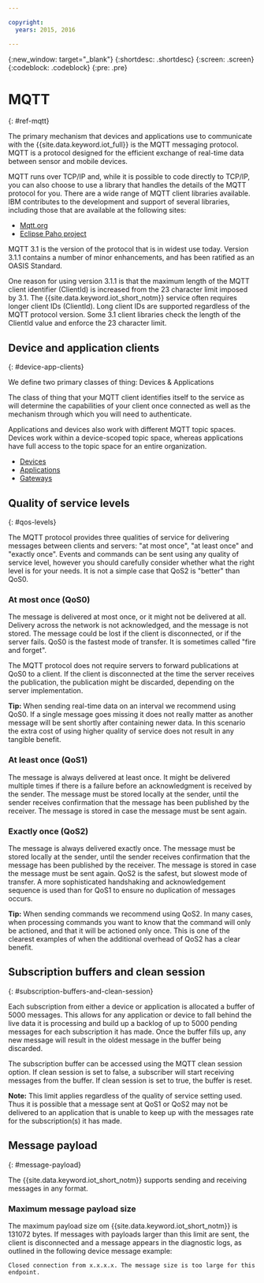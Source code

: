 ```yaml
---

copyright:
  years: 2015, 2016

---
```


{:new_window: target="_blank"}
{:shortdesc: .shortdesc}
{:screen: .screen}
{:codeblock: .codeblock}
{:pre: .pre}


# MQTT
{: #ref-mqtt}

The primary mechanism that devices and applications use to communicate with the {{site.data.keyword.iot_full}} is the MQTT messaging protocol. MQTT is a protocol designed for the efficient exchange of real-time data between sensor and mobile devices.

MQTT runs over TCP/IP and, while it is possible to code directly to TCP/IP, you can also choose to use a library that handles the details of the MQTT protocol for you. There are a wide range of MQTT client libraries available. IBM contributes to the development and support of several libraries, including those that are available at the following sites:

- [Mqtt.org](https://github.com/mqtt/mqtt.github.io)
- [Eclipse Paho project](http://eclipse.org/paho/)

MQTT 3.1 is the version of the protocol that is in widest use today. Version 3.1.1 contains a number of minor enhancements, and has been ratified as an OASIS Standard.

One reason for using version 3.1.1 is that the maximum length of the MQTT client identifier (ClientId) is increased from the 23 character limit imposed by 3.1. The {{site.data.keyword.iot_short_notm}} service often requires longer client IDs (ClientId). Long client IDs are supported regardless of the MQTT protocol version. Some 3.1 client libraries check the length of the ClientId value and enforce the 23 character limit.


## Device and application clients
{: #device-app-clients}

We define two primary classes of thing: Devices & Applications

The class of thing that your MQTT client identifies itself to the service as will determine the capabilities of your client once connected as well as the mechanism through which you will need to authenticate.

Applications and devices also work with different MQTT topic spaces.  Devices work within a device-scoped topic space, whereas applications have full access
to the topic space for an entire organization.

- [Devices](../../devices/mqtt.html)
- [Applications](../../applications/mqtt.html)
- [Gateways](../../gateways/mqtt.html)

## Quality of service levels
{: #qos-levels}

The MQTT protocol provides three qualities of service for delivering messages between clients and servers: "at most once", "at least once" and "exactly once".
Events and commands can be sent using any quality of service level, however you should carefully consider whether what the right level is for your needs.  It
is not a simple case that QoS2 is "better" than QoS0.


### At most once (QoS0)

The message is delivered at most once, or it might not be delivered at all. Delivery across the network is not acknowledged, and the message is not stored. The message could be lost if the client is disconnected, or if the server fails. QoS0 is the fastest mode of transfer. It is sometimes called "fire and forget".

The MQTT protocol does not require servers to forward publications at QoS0 to a client. If the client is disconnected at the time the server receives the publication, the publication might be discarded, depending on the server implementation.

**Tip:** When sending real-time data on an interval we recommend using QoS0.  If a single message goes missing it does not really matter as another message will be sent shortly after containing newer data.  In this scenario the extra cost of using higher quality of service does not result in any tangible benefit.

### At least once (QoS1)

The message is always delivered at least once. It might be delivered multiple times if there is a failure before an acknowledgment is received by the sender. The message must be stored locally at the sender, until the sender receives confirmation that the message has been published by the receiver. The message is stored in case the message must be sent again.


### Exactly once (QoS2)

The message is always delivered exactly once. The message must be stored locally at the sender, until the sender receives confirmation that the message has been published by the receiver. The message is stored in case the message must be sent again. QoS2 is the safest, but slowest mode of transfer. A more sophisticated handshaking and acknowledgement sequence is used than for QoS1 to ensure no duplication of messages occurs.

**Tip:** When sending commands we recommend using QoS2.  In many cases, when processing commands you want to know that the command will only be actioned,    and that it will be actioned only once.  This is one of the clearest examples of when the additional overhead of QoS2 has a clear benefit.

## Subscription buffers and clean session
{: #subscription-buffers-and-clean-session}

Each subscription from either a device or application is allocated a buffer of 5000 messages.  This allows for any application or device to fall behind the live data it is processing and build up a backlog of up to 5000 pending messages for each subscription it has made.  Once the buffer fills up, any new message will result in the oldest message in the buffer being discarded.

The subscription buffer can be accessed using the MQTT clean session option.  If clean session is set to false, a subscriber will start receiving messages from the buffer. If clean session is set to true, the buffer is reset.

**Note:** This limit applies regardless of the quality of service setting used. Thus it is possible that a message sent at QoS1 or QoS2 may not be delivered to an application that is unable to keep up with the messages rate for the subscription(s) it has made.


## Message payload
{: #message-payload}

The {{site.data.keyword.iot_short_notm}} supports sending and receiving messages in any format.

### Maximum message payload size

The maximum payload size om {{site.data.keyword.iot_short_notm}} is 131072 bytes. If messages with payloads larger than this limit are sent, the client is disconnected and a
message appears in the diagnostic logs, as outlined in the following device message example:

`Closed connection from x.x.x.x. The message size is too large for this endpoint.`
